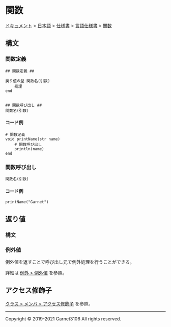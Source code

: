 # 関数

[ドキュメント](../../../../index.md) > [日本語](../../../index.md) > [仕様書](../../index.md) > [言語仕様書](../index.md) > [関数](./index.md)

## 構文

### 関数定義

```
## 関数定義 ##

戻り値の型 関数名(引数)
    処理
end


## 関数呼び出し ##
関数名(引数)
```

#### コード例

```
# 関数定義
void printName(str name)
    # 関数呼び出し
    println(name)
end
```

### 関数呼び出し

```
関数名(引数)
```

#### コード例

```
printName("Garnet")
```

## 返り値

### 構文

### 例外値

例外値を返すことで呼び出し元で例外処理を行うことができる。

詳細は [例外 > 例外値](../exception/index.md#例外値) を参照。

## アクセス修飾子

[クラス > メンバ > アクセス修飾子](../class/index.md#アクセス修飾子) を参照。

---

Copyright © 2019-2021 Garnet3106 All rights reserved.
